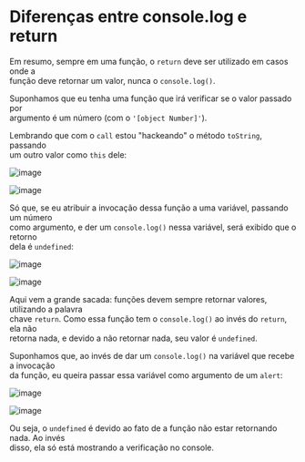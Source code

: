 # Diferenças entre console.log e return  

Em resumo, sempre em uma função, o `return` deve ser utilizado em casos onde a  
função deve retornar um valor, nunca o `console.log()`.  

Suponhamos que eu tenha uma função que irá verificar se o valor passado por  
argumento é um número (com o `'[object Number]'`).  

Lembrando que com o `call` estou "hackeando" o método `toString`, passando  
um outro valor como `this` dele:  

![image](https://user-images.githubusercontent.com/29297788/33812366-0c11fcce-de04-11e7-844c-0e3eaec3414f.png)

![image](https://user-images.githubusercontent.com/29297788/33812372-1999950a-de04-11e7-9e25-d8feb7e61213.png)

Só que, se eu atribuir a invocação dessa função a uma variável, passando um número  
como argumento, e der um `console.log()` nessa variável, será exibido que o retorno  
dela é `undefined`: 

![image](https://user-images.githubusercontent.com/29297788/33812454-a4b83024-de04-11e7-986c-755c63133487.png)

![image](https://user-images.githubusercontent.com/29297788/33812467-c9a8f418-de04-11e7-85fc-00d81f04c03f.png)

Aqui vem a grande sacada: funções devem sempre retornar valores, utilizando a palavra  
chave `return`. Como essa função tem o `console.log()` ao invés do `return`, ela não  
retorna nada, e devido a não retornar nada, seu valor é `undefined`.  

Suponhamos que, ao invés de dar um `console.log()` na variável que recebe a invocação  
da função, eu queira passar essa variável como argumento de um `alert`:  

![image](https://user-images.githubusercontent.com/29297788/33812537-548ea4a6-de05-11e7-9855-3720e78d6c28.png)

![image](https://user-images.githubusercontent.com/29297788/33812544-5dc1fd0c-de05-11e7-92c9-96f4541c56fa.png)

Ou seja, o `undefined` é devido ao fato de a função não estar retornando nada. Ao invés  
disso, ela só está mostrando a verificação no console.  

